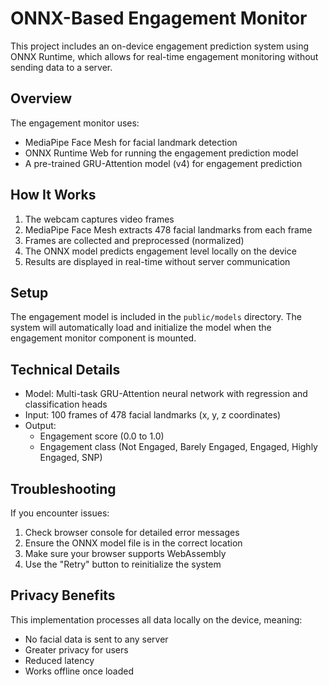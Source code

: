 # ONNX-Based Engagement Monitor

This project includes an on-device engagement prediction system using ONNX Runtime, which allows for real-time engagement monitoring without sending data to a server.

## Overview

The engagement monitor uses:
- MediaPipe Face Mesh for facial landmark detection
- ONNX Runtime Web for running the engagement prediction model
- A pre-trained GRU-Attention model (v4) for engagement prediction

## How It Works

1. The webcam captures video frames
2. MediaPipe Face Mesh extracts 478 facial landmarks from each frame
3. Frames are collected and preprocessed (normalized)
4. The ONNX model predicts engagement level locally on the device
5. Results are displayed in real-time without server communication

## Setup

The engagement model is included in the `public/models` directory. The system will automatically load and initialize the model when the engagement monitor component is mounted.

## Technical Details

- Model: Multi-task GRU-Attention neural network with regression and classification heads
- Input: 100 frames of 478 facial landmarks (x, y, z coordinates)
- Output: 
  - Engagement score (0.0 to 1.0)
  - Engagement class (Not Engaged, Barely Engaged, Engaged, Highly Engaged, SNP)

## Troubleshooting

If you encounter issues:
1. Check browser console for detailed error messages
2. Ensure the ONNX model file is in the correct location
3. Make sure your browser supports WebAssembly
4. Use the "Retry" button to reinitialize the system

## Privacy Benefits

This implementation processes all data locally on the device, meaning:
- No facial data is sent to any server
- Greater privacy for users
- Reduced latency
- Works offline once loaded
